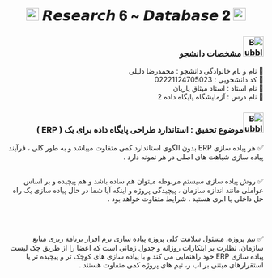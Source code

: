 <h1 align="center">
      <img src="https://emoji.discord.st/emojis/768b108d-274f-4f44-a634-8477b16efce7.gif" width="25">
    𝙍𝙚𝙨𝙚𝙖𝙧𝙘𝙝 𝟔 ~ 𝘿𝙖𝙩𝙖𝙗𝙖𝙨𝙚 𝟐
      <img src="https://emoji.discord.st/emojis/768b108d-274f-4f44-a634-8477b16efce7.gif" width="25">
</h1>


<div dir="rtl">
<h3 dir="rtl"><img src="https://raw.githubusercontent.com/Tarikul-Islam-Anik/Animated-Fluent-Emojis/master/Emojis/Symbols/Bubbles.png" alt="Bubbles" width="40" height="40" /> مشخصات دانشجو</h3>
    
💢 نام و نام خانوادگی دانشجو : محمدرضا دلیلی
<br>
💢 کد دانشجویی : 02221124705023
<br>
💢 نام استاد : استاد میثاق یاریان
<br>
💢 نام درس : آزمایشگاه پایگاه داده 2

</div>


<h3 dir="rtl"><img src="https://raw.githubusercontent.com/Tarikul-Islam-Anik/Animated-Fluent-Emojis/master/Emojis/Symbols/Bubbles.png" alt="Bubbles" width="40" height="40" />موضوع تحقیق : استاندارد طراحی پایگاه داده برای یک ( ERP )</h3>



<div dir="rtl">
      
✅ هر پیاده سازی ERP بدون الگوی استاندارد کمی متفاوت میباشد و به طور کلی ، فرآیند پیاده سازی شباهت های اصلی در هر نمونه دارد .
<br>
<br>

✅ روش پیاده سازی سیستم مربوطه میتوان هم ساده باشد و هم پیچیده و بر اساس عواملی مانند اندازه سازمان ، پیچیدگی پروژه و اینکه آیا شما در حال پیاده سازی یک راه حل داخلی یا ابری هستید ، شرایط متفاوت خواهد بود .

<br>
<br>

✅ تیم پروژه، مسئول سلامت کلی پروژه پیاده سازی نرم افزار برنامه ریزی منابع سازمان، نظارت بر ابتکارات روزانه و جدول زمانی است که اعضا را از طریق چک لیست پیاده سازی ERP خود راهنمایی می کند و با پیاده سازی های کوچک تر و پیچیده تر یا استقرارهای مبتنی بر اب ر، تیم های پروژه کمی متفاوت هستند .
      
</div>
